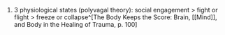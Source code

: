 1. 3 physiological states (polyvagal theory): social engagement > fight or flight > freeze or collapse^[The Body Keeps the Score: Brain, [[Mind]], and Body in the Healing of Trauma, p. 100]